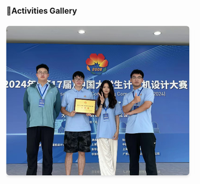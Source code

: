 ## 🌟Activities Gallery

<div class="image-gallery" style="overflow-x: auto; white-space: nowrap; padding: 10px 0; -webkit-overflow-scrolling: touch;">
  <!-- 图片1 -->
  <div style="display: inline-block; margin-right: 15px;">
    <img src="static/assets/img/cd.jpg" alt="活动图片1" style="width: 600px; height: 400px; object-fit: cover; border-radius: 8px; box-shadow: 0 4px 6px rgba(0,0,0,0.1);">
  </div>

  <!-- 图片2 -->
  <div style="display: inline-block; margin-right: 15px;">
    <img src="static/assets/img/JAG.png" alt="活动图片2" style="width: 600px; height: 400px; object-fit: cover; border-radius: 8px; box-shadow: 0 4px 6px rgba(0,0,0,0.1);">
  </div>

  <!-- 图片3 -->
  <div style="display: inline-block; margin-right: 15px;">
    <img src="static/assets/img/xiamen.jpg" alt="活动图片3" style="width: 600px; height: 400px; object-fit: cover; border-radius: 8px; box-shadow: 0 4px 6px rgba(0,0,0,0.1);">
  </div>

</div>